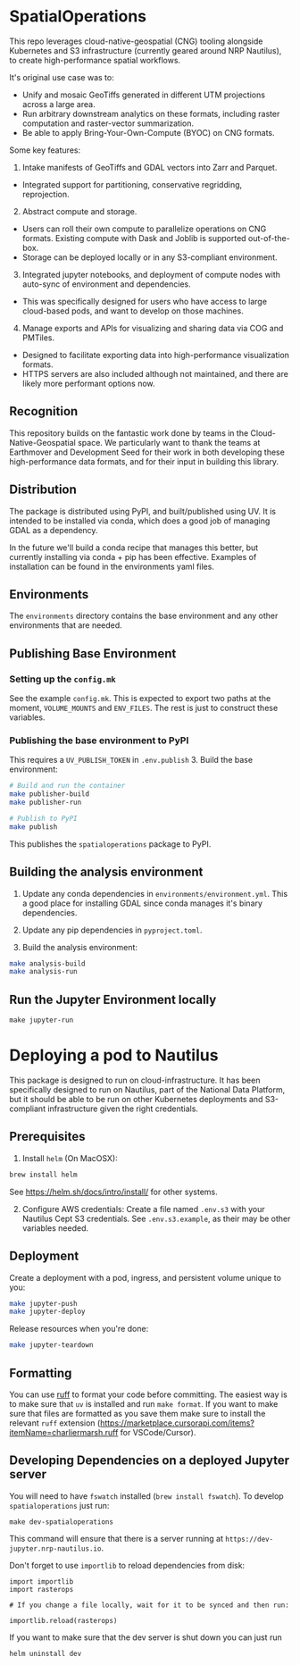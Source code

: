 # SpatialOperations

This repo leverages cloud-native-geospatial (CNG) tooling alongside Kubernetes and S3 infrastructure (currently geared around NRP Nautilus), to create high-performance spatial workflows.

It's original use case was to:
- Unify and mosaic GeoTiffs generated in different UTM projections across a large area.
- Run arbitrary downstream analytics on these formats, including raster computation and raster-vector summarization.
- Be able to apply Bring-Your-Own-Compute (BYOC) on CNG formats.

Some key features:
1. Intake manifests of GeoTiffs and GDAL vectors into Zarr and Parquet. 
  - Integrated support for partitioning, conservative regridding, reprojection.
2. Abstract compute and storage. 
  - Users can roll their own compute to parallelize operations on CNG formats. Existing compute with Dask and Joblib is supported out-of-the-box.
  - Storage can be deployed locally or in any S3-compliant environment.
3. Integrated jupyter notebooks, and deployment of compute nodes with auto-sync of environment and dependencies.
  - This was specifically designed for users who have access to large cloud-based pods, and want to develop on those machines.
4. Manage exports and APIs for visualizing and sharing data via COG and PMTiles. 
  - Designed to facilitate exporting data into high-performance visualization formats.
  - HTTPS servers are also included although not maintained, and there are likely more performant options now.

## Recognition
This repository builds on the fantastic work done by teams in the Cloud-Native-Geospatial space. We particularly want to thank the teams at Earthmover and Development Seed for their work in both developing these high-performance data formats, and for their input in building this library.

## Distribution
The package is distributed using PyPI, and built/published using UV.  It is intended to be installed via conda, which does a good job of managing GDAL as a dependency.

In the future we'll build a conda recipe that manages this better, but currently installing via conda + pip has been effective.  Examples of installation can be found in the environments yaml files.

## Environments
The `environments` directory contains the base environment and any other environments that are needed.

## Publishing Base Environment

### Setting up the `config.mk`
See the example `config.mk`.  This is expected to export two paths at the moment, `VOLUME_MOUNTS` and `ENV_FILES`.  The rest is just to construct these variables.

### Publishing the base environment to PyPI
This requires a `UV_PUBLISH_TOKEN` in `.env.publish`
3. Build the base environment:
```bash
# Build and run the container
make publisher-build
make publisher-run

# Publish to PyPI
make publish
```

This publishes the `spatialoperations` package to PyPI.

## Building the analysis environment

1. Update any conda dependencies in `environments/environment.yml`. This a good place for installing GDAL since conda manages it's binary dependencies.

2. Update any pip dependencies in `pyproject.toml`.

3. Build the analysis environment:
```bash
make analysis-build
make analysis-run
```

## Run the Jupyter Environment locally
```
make jupyter-run
```

# Deploying a pod to Nautilus
This package is designed to run on cloud-infrastructure. It has been specifically designed to run on Nautilus, part of the National Data Platform, but it should be able to be run on other Kubernetes deployments and S3-compliant infrastructure given the right credentials.

## Prerequisites

1. Install `helm` (On MacOSX):
```bash
brew install helm
```
See https://helm.sh/docs/intro/install/ for other systems.

2. Configure AWS credentials:
Create a file named `.env.s3` with your Nautilus Cept S3 credentials.  See `.env.s3.example`, as their may be other variables needed.

## Deployment

Create a deployment with a pod, ingress, and persistent volume unique to you:
```bash
make jupyter-push
make jupyter-deploy
```

Release resources when you're done:
```bash
make jupyter-teardown
```

## Formatting

You can use [ruff](https://docs.astral.sh/ruff/formatter/#ruff-format) to
format your code before committing. The easiest way is to make sure that `uv`
is installed and run `make format`. If you want to make sure that files are
formatted as you save them make sure to install the relevant `ruff` extension
(https://marketplace.cursorapi.com/items?itemName=charliermarsh.ruff for
VSCode/Cursor).

## Developing Dependencies on a deployed Jupyter server

You will need to have `fswatch` installed (`brew install fswatch`). To develop
`spatialoperations` just run:

```
make dev-spatialoperations
```

This command will ensure that there is a server running at
`https://dev-jupyter.nrp-nautilus.io`.

Don't forget to use `importlib` to reload dependencies from disk:

```
import importlib
import rasterops

# If you change a file locally, wait for it to be synced and then run:

importlib.reload(rasterops)

```

If you want to make sure that the dev server is shut down you can just run

```
helm uninstall dev
```
